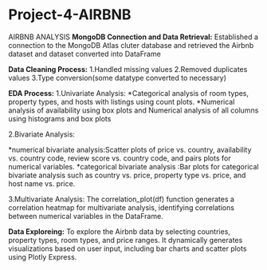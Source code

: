 # Project-4-AIRBNB
AIRBNB ANALYSIS
**MongoDB Connection and Data Retrieval:**
   Established a connection to the MongoDB Atlas cluter database and retrieved the Airbnb dataset and dataset converted into DataFrame

   
**Data Cleaning Process:**
1.Handled missing values
2.Removed duplicates values
3.Type conversion(some datatype converted to necessary)


**EDA Process:**
1.Univariate Analysis: 
*Categorical analysis of room types, property types, and hosts with listings using count plots.
*Numerical analysis of availability using box plots and Numerical analysis of all columns using histograms and box plots



2.Bivariate Analysis: 

*numerical bivariate analysis:Scatter plots of price vs. country, availability vs. country code, review score vs. country code, and pairs plots for numerical variables.
*categorical bivariate analysis :Bar plots for categorical bivariate analysis such as country vs. price, property type vs. price, and host name vs. price.




3.Multivariate Analysis: 
The correlation_plot(df) function generates a correlation heatmap for multivariate analysis, identifying correlations between numerical variables in the DataFrame.




**Data Exploreing:**
 To explore the Airbnb data by selecting countries, property types, room types, and price ranges. It dynamically generates visualizations based on user input, including bar charts and scatter plots using Plotly Express.

    
    


















